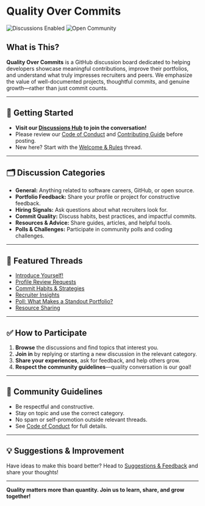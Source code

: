 # Quality Over Commits

![Discussions Enabled](https://img.shields.io/badge/discussions-enabled-brightgreen)
![Open Community](https://img.shields.io/badge/community-open-blue)

## What is This?

**Quality Over Commits** is a GitHub discussion board dedicated to helping developers showcase meaningful contributions, improve their portfolios, and understand what truly impresses recruiters and peers. We emphasize the value of well-documented projects, thoughtful commits, and genuine growth—rather than just commit counts.

---

## 🚀 Getting Started

- **Visit our [Discussions Hub](https://github.com/TheSolutionDeskAndCompany/quality-over-commits/discussions) to join the conversation!**
- Please review our [Code of Conduct](CODE_OF_CONDUCT.md) and [Contributing Guide](CONTRIBUTING.md) before posting.
- New here? Start with the [Welcome & Rules](https://github.com/TheSolutionDeskAndCompany/quality-over-commits/discussions/1) thread.

---

## 🗂️ Discussion Categories

- **General:** Anything related to software careers, GitHub, or open source.
- **Portfolio Feedback:** Share your profile or project for constructive feedback.
- **Hiring Signals:** Ask questions about what recruiters look for.
- **Commit Quality:** Discuss habits, best practices, and impactful commits.
- **Resources & Advice:** Share guides, articles, and helpful tools.
- **Polls & Challenges:** Participate in community polls and coding challenges.

---

## 🌟 Featured Threads

- [Introduce Yourself!](https://github.com/TheSolutionDeskAndCompany/quality-over-commits/discussions/1)
- [Profile Review Requests](https://github.com/TheSolutionDeskAndCompany/quality-over-commits/discussions/2)
- [Commit Habits & Strategies](https://github.com/TheSolutionDeskAndCompany/quality-over-commits/discussions/3)
- [Recruiter Insights](https://github.com/TheSolutionDeskAndCompany/quality-over-commits/discussions/4)
- [Poll: What Makes a Standout Portfolio?](https://github.com/TheSolutionDeskAndCompany/quality-over-commits/discussions/5)
- [Resource Sharing](https://github.com/TheSolutionDeskAndCompany/quality-over-commits/discussions/6)

---

## ✅ How to Participate

1. **Browse** the discussions and find topics that interest you.
2. **Join in** by replying or starting a new discussion in the relevant category.
3. **Share your experiences**, ask for feedback, and help others grow.
4. **Respect the community guidelines**—quality conversation is our goal!

---

## 🤝 Community Guidelines

- Be respectful and constructive.
- Stay on topic and use the correct category.
- No spam or self-promotion outside relevant threads.
- See [Code of Conduct](CODE_OF_CONDUCT.md) for full details.

---

## 💡 Suggestions & Improvement

Have ideas to make this board better? Head to [Suggestions & Feedback](https://github.com/TheSolutionDeskAndCompany/quality-over-commits/discussions/new) and share your thoughts!

---

**Quality matters more than quantity. Join us to learn, share, and grow together!**